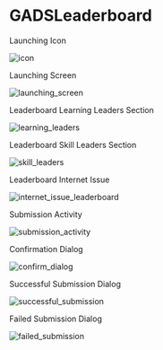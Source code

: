 # GADSLeaderboard

Launching Icon

![icon](https://user-images.githubusercontent.com/59747607/92187831-2184b000-ee5b-11ea-8e04-fcd252bbe8e3.jpeg)


Launching Screen

![launching_screen](https://user-images.githubusercontent.com/59747607/92187869-3feaab80-ee5b-11ea-879a-7a213ae81bbf.jpeg)


Leaderboard Learning Leaders Section

![learning_leaders](https://user-images.githubusercontent.com/59747607/92187953-82ac8380-ee5b-11ea-81a6-51ec1b075d71.jpeg)


Leaderboard Skill Leaders Section

![skill_leaders](https://user-images.githubusercontent.com/59747607/92187957-850edd80-ee5b-11ea-83fa-ed1c6e131ef6.jpeg)


Leaderboard Internet Issue

![internet_issue_leaderboard](https://user-images.githubusercontent.com/59747607/92187962-87713780-ee5b-11ea-80f6-60e2b5226209.jpeg)


Submission Activity

![submission_activity](https://user-images.githubusercontent.com/59747607/92187968-89d39180-ee5b-11ea-94e3-3d31003526fd.jpeg)


Confirmation Dialog

![confirm_dialog](https://user-images.githubusercontent.com/59747607/92188108-f9498100-ee5b-11ea-94eb-bfecdb5fa3e0.jpeg)


Successful Submission Dialog

![successful_submission](https://user-images.githubusercontent.com/59747607/92187970-8b9d5500-ee5b-11ea-8b8c-d537696634af.jpeg)


Failed Submission Dialog

![failed_submission](https://user-images.githubusercontent.com/59747607/92187975-8dffaf00-ee5b-11ea-8f8f-501131e6a6f0.jpeg)
